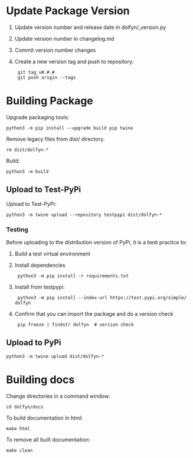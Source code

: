 # Update Package Version

1. Update version number and release date in dolfyn/_version.py
2. Update version number in changelog.md
3. Commit version number changes
4. Create a new version tag and push to repository:

        git tag v#.#.#
        git push origin --tags

# Building Package

Upgrade packaging tools:

    python3 -m pip install --upgrade build pip twine

Remove legacy files from dist/ directory.

    rm dist/dolfyn-*

Build:

    python3 -m build

## Upload to Test-PyPi

Upload to Test-PyPi:

    python3 -m twine upload --repository testpypi dist/dolfyn-*

### Testing

Before uploading to the distribution version of PyPi, it is a best practice to:

1. Build a test virtual environment
2. Install dependencies

        python3 -m pip install -r requirements.txt

3. Install from testpypi:

        python3 -m pip install --index-url https://test.pypi.org/simple/ dolfyn

4. Confirm that you can import the package and do a version check

        pip freeze | findstr dolfyn  # version check
    
## Upload to PyPi

    python3 -m twine upload dist/dolfyn-*


# Building docs

Change directories in a command window:

    cd dolfyn/docs
    
To build documentation in html:

    make html
    
To remove all built documentation:

    make clean
